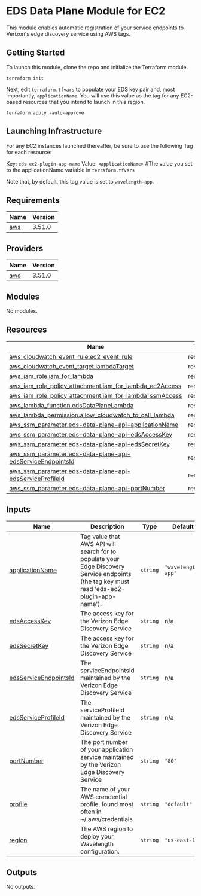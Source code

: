 # EDS Data Plane Module for EC2
This module enables automatic registration of your service endpoints to Verizon's edge discovery service using AWS tags.

## Getting Started
To launch this module, clone the repo and initialize the Terraform module.
```
terraform init
```

Next, edit `terraform.tfvars` to populate your EDS key pair and, most importantly, `applicationName`. You will use this value as the tag for any EC2-based resources that you intend to launch in this region.
```
terraform apply -auto-approve 
```

## Launching Infrastructure
For any EC2 instances launched thereafter, be sure to use the following Tag for each resource:

Key: `eds-ec2-plugin-app-name`
Value: `<applicationName>` #The value you set to the applicationName variable in `terraform.tfvars`  

Note that, by default, this tag value is set to `wavelength-app`.

<!-- BEGIN_TF_DOCS -->
## Requirements

| Name | Version |
|------|---------|
| <a name="requirement_aws"></a> [aws](#requirement\_aws) | 3.51.0 |

## Providers

| Name | Version |
|------|---------|
| <a name="provider_aws"></a> [aws](#provider\_aws) | 3.51.0 |

## Modules

No modules.

## Resources

| Name | Type |
|------|------|
| [aws_cloudwatch_event_rule.ec2_event_rule](https://registry.terraform.io/providers/hashicorp/aws/3.51.0/docs/resources/cloudwatch_event_rule) | resource |
| [aws_cloudwatch_event_target.lambdaTarget](https://registry.terraform.io/providers/hashicorp/aws/3.51.0/docs/resources/cloudwatch_event_target) | resource |
| [aws_iam_role.iam_for_lambda](https://registry.terraform.io/providers/hashicorp/aws/3.51.0/docs/resources/iam_role) | resource |
| [aws_iam_role_policy_attachment.iam_for_lambda_ec2Access](https://registry.terraform.io/providers/hashicorp/aws/3.51.0/docs/resources/iam_role_policy_attachment) | resource |
| [aws_iam_role_policy_attachment.iam_for_lambda_ssmAccess](https://registry.terraform.io/providers/hashicorp/aws/3.51.0/docs/resources/iam_role_policy_attachment) | resource |
| [aws_lambda_function.edsDataPlaneLambda](https://registry.terraform.io/providers/hashicorp/aws/3.51.0/docs/resources/lambda_function) | resource |
| [aws_lambda_permission.allow_cloudwatch_to_call_lambda](https://registry.terraform.io/providers/hashicorp/aws/3.51.0/docs/resources/lambda_permission) | resource |
| [aws_ssm_parameter.eds-data-plane-api-applicationName](https://registry.terraform.io/providers/hashicorp/aws/3.51.0/docs/resources/ssm_parameter) | resource |
| [aws_ssm_parameter.eds-data-plane-api-edsAccessKey](https://registry.terraform.io/providers/hashicorp/aws/3.51.0/docs/resources/ssm_parameter) | resource |
| [aws_ssm_parameter.eds-data-plane-api-edsSecretKey](https://registry.terraform.io/providers/hashicorp/aws/3.51.0/docs/resources/ssm_parameter) | resource |
| [aws_ssm_parameter.eds-data-plane-api-edsServiceEndpointsId](https://registry.terraform.io/providers/hashicorp/aws/3.51.0/docs/resources/ssm_parameter) | resource |
| [aws_ssm_parameter.eds-data-plane-api-edsServiceProfileId](https://registry.terraform.io/providers/hashicorp/aws/3.51.0/docs/resources/ssm_parameter) | resource |
| [aws_ssm_parameter.eds-data-plane-api-portNumber](https://registry.terraform.io/providers/hashicorp/aws/3.51.0/docs/resources/ssm_parameter) | resource |

## Inputs

| Name | Description | Type | Default | Required |
|------|-------------|------|---------|:--------:|
| <a name="input_applicationName"></a> [applicationName](#input\_applicationName) | Tag value that AWS API will search for to populate your Edge Discovery Service endpoints (the tag key must read 'eds-ec2-plugin-app-name'). | `string` | `"wavelength-app"` | no |
| <a name="input_edsAccessKey"></a> [edsAccessKey](#input\_edsAccessKey) | The access key for the Verizon Edge Discovery Service | `string` | n/a | yes |
| <a name="input_edsSecretKey"></a> [edsSecretKey](#input\_edsSecretKey) | The access key for the Verizon Edge Discovery Service | `string` | n/a | yes |
| <a name="input_edsServiceEndpointsId"></a> [edsServiceEndpointsId](#input\_edsServiceEndpointsId) | The serviceEndpointsId maintained by the Verizon Edge Discovery Service | `string` | n/a | yes |
| <a name="input_edsServiceProfileId"></a> [edsServiceProfileId](#input\_edsServiceProfileId) | The serviceProfileId maintained by the Verizon Edge Discovery Service | `string` | n/a | yes |
| <a name="input_portNumber"></a> [portNumber](#input\_portNumber) | The port number of your application service maintained by the Verizon Edge Discovery Service | `string` | `"80"` | no |
| <a name="input_profile"></a> [profile](#input\_profile) | The name of your AWS crendential profile, found most often in ~/.aws/credentials | `string` | `"default"` | no |
| <a name="input_region"></a> [region](#input\_region) | The AWS region to deploy your Wavelength configuration. | `string` | `"us-east-1"` | no |

## Outputs

No outputs.
<!-- END_TF_DOCS -->
